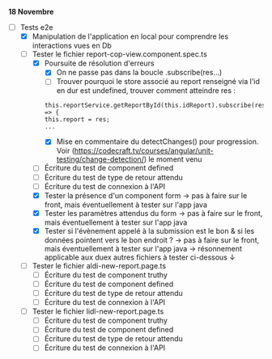 **18 Novembre** 
- [ ] Tests e2e
    - [x] Manipulation de l'application en local pour comprendre les interactions vues en Db
    - [ ] Tester le fichier report-cop-view.component.spec.ts
        - [x] Poursuite de résolution d'erreurs
            - [x] On ne passe pas dans la boucle .subscribe(res...)
            - [ ] Trouver pourquoi le store associé au report renseigné via l'id en dur est undefined, trouver comment atteindre res :
            ```
            this.reportService.getReportById(this.idReport).subscribe(res => {
			this.report = res;
            ...
            ```
            - [x] Mise en commentaire du detectChanges() pour progression. Voir (https://codecraft.tv/courses/angular/unit-testing/change-detection/) le moment venu
        - [ ] Écriture du test de component defined
        - [ ] Écriture du test de type de retour attendu
        - [ ] Écriture du test de connexion à l'API
        - [x] Tester la présence d'un component form -> pas à faire sur le front, mais éventuellement à tester sur l'app java
        - [x] Tester les paramètres attendus du form -> pas à faire sur le front, mais éventuellement à tester sur l'app java
        - [x] Tester si l'évènement appelé à la submission est le bon & si les données pointent vers le bon endroit ? -> pas à faire sur le front, mais éventuellement à tester sur l'app java
        -> résonnement applicable aux duex autres fichiers à tester ci-dessous ↓
    - [ ] Tester le fichier aldi-new-report.page.ts
        - [ ] Écriture du test de component truthy
        - [ ] Écriture du test de component defined
        - [ ] Écriture du test de type de retour attendu
        - [ ] Écriture du test de connexion à l'API        
    - [ ] Tester le fichier lidl-new-report.page.ts
        - [ ] Écriture du test de component truthy
        - [ ] Écriture du test de component defined
        - [ ] Écriture du test de type de retour attendu
        - [ ] Écriture du test de connexion à l'API
